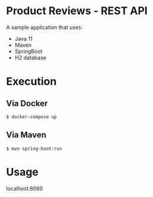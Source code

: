 # Product Reviews - REST API
A sample application that uses:
- Java 11
- Maven
- SpringBoot
- H2 database

# Execution

## Via Docker
```$ docker-compose up```

## Via Maven
```$ mvn spring-boot:run```

# Usage
localhost:8080